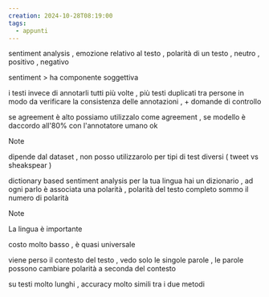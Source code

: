 ```yaml
---
creation: 2024-10-28T08:19:00
tags:
  - appunti
---
```

sentiment analysis , emozione relativo al testo , polarità di un testo , neutro , positivo , negativo 

sentiment > ha componente soggettiva

i testi invece di annotarli tutti più volte , più testi duplicati tra persone in modo da verificare la consistenza delle annotazioni , + domande di controllo 

se agreement è alto possiamo utilizzalo come agreement , se modello è daccordo all'80% con l'annotatore umano ok 

>[!note] 
>dipende dal dataset , non posso utilizzarolo per tipi di test diversi ( tweet vs sheakspear )

dictionary based sentiment analysis per la tua lingua hai un dizionario , ad ogni parlo è associata una polarità , polarità del testo completo sommo il numero di polarità 

>[!note] 
>La lingua è importante

costo molto basso , è quasi universale 

viene perso il contesto del testo , vedo solo le singole parole , le parole possono cambiare polarità a seconda del contesto 

su testi molto lunghi , accuracy molto simili tra i due metodi 

